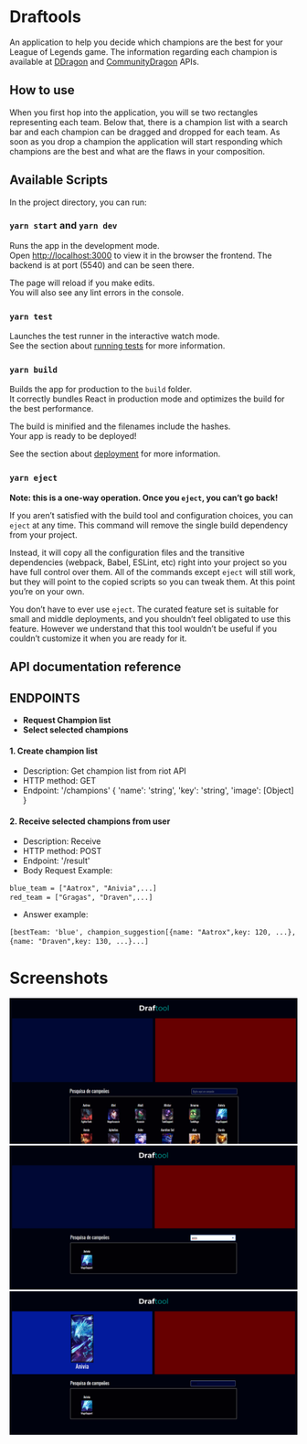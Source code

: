 # Draftools

An application to help you decide which champions are the best for your League of Legends game.
The information regarding each champion is available at [DDragon](https://riot-api-libraries.readthedocs.io/en/latest/ddragon.html) and [CommunityDragon](http://raw.communitydragon.org/) APIs.

## How to use

When you first hop into the application, you will se two rectangles representing each team. Below that, there is a champion list with a search bar and each champion can be dragged and dropped for each team.
As soon as you drop a champion the application will start responding which champions are the best and what are the flaws in your composition.


## Available Scripts

In the project directory, you can run:

### `yarn start` and `yarn dev`

Runs the app in the development mode.\
Open [http://localhost:3000](http://localhost:3000) to view it in the browser the frontend.
The backend is at port (5540) and can be seen there.

The page will reload if you make edits.\
You will also see any lint errors in the console.

### `yarn test`

Launches the test runner in the interactive watch mode.\
See the section about [running tests](https://facebook.github.io/create-react-app/docs/running-tests) for more information.

### `yarn build`

Builds the app for production to the `build` folder.\
It correctly bundles React in production mode and optimizes the build for the best performance.

The build is minified and the filenames include the hashes.\
Your app is ready to be deployed!

See the section about [deployment](https://facebook.github.io/create-react-app/docs/deployment) for more information.

### `yarn eject`

**Note: this is a one-way operation. Once you `eject`, you can’t go back!**

If you aren’t satisfied with the build tool and configuration choices, you can `eject` at any time. This command will remove the single build dependency from your project.

Instead, it will copy all the configuration files and the transitive dependencies (webpack, Babel, ESLint, etc) right into your project so you have full control over them. All of the commands except `eject` will still work, but they will point to the copied scripts so you can tweak them. At this point you’re on your own.

You don’t have to ever use `eject`. The curated feature set is suitable for small and middle deployments, and you shouldn’t feel obligated to use this feature. However we understand that this tool wouldn’t be useful if you couldn’t customize it when you are ready for it.

## API documentation reference

## ENDPOINTS 

- **Request Champion list**
- **Select selected champions**


#### 1. **Create champion list**

- Description: Get champion list from riot API
- HTTP method: GET
- Endpoint: '/champions'
  {
  'name': 'string',
  'key': 'string',
  'image': [Object]
  }

 
#### 2. **Receive selected champions from user**
- Description: Receive
- HTTP method: POST
- Endpoint: '/result'
- Body Request Example:
```
blue_team = ["Aatrox", "Anivia",...]
red_team = ["Gragas", "Draven",...]
```
- Answer example:

```
[bestTeam: 'blue', champion_suggestion[{name: "Aatrox",key: 120, ...},{name: "Draven",key: 130, ...}...]
```


# Screenshots
![screenshot1](screenshots/scr1.png)
![screenshot2](screenshots/scr2.png)
![screenshot3](screenshots/scr3.png)
